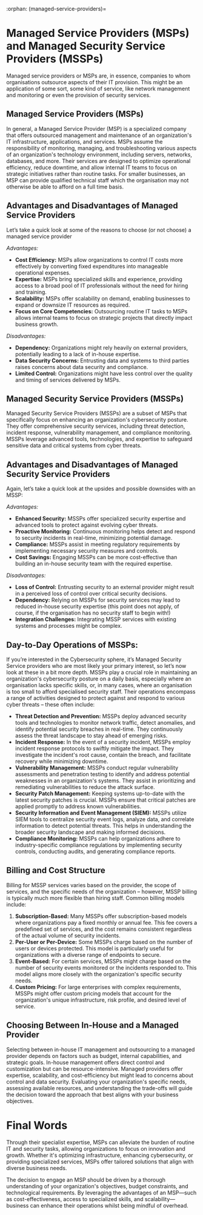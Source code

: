 :orphan:
(managed-service-providers)=

# Managed Service Providers (MSPs) and Managed Security Service Providers (MSSPs)

Managed service providers or MSPs are, in essence, companies to whom organisations outsource aspects of their IT provision. This might be an application of some sort, some kind of service, like network management and monitoring or even the provision of security services. 

 

## Managed Service Providers (MSPs)

In general, a Managed Service Provider (MSP) is a specialized company that offers outsourced management and maintenance of an organization's IT infrastructure, applications, and services. MSPs assume the responsibility of monitoring, managing, and troubleshooting various aspects of an organization's technology environment, including servers, networks, databases, and more. Their services are designed to optimize operational efficiency, reduce downtime, and allow internal IT teams to focus on strategic initiatives rather than routine tasks. For smaller businesses, an MSP can provide qualified technical staff which the organisation may not otherwise be able to afford on a full time basis. 

 

## Advantages and Disadvantages of Managed Service Providers

Let’s take a quick look at some of the reasons to choose (or not choose) a managed service provider

*Advantages:*

- **Cost Efficiency:** MSPs allow organizations to control IT costs more effectively by converting fixed expenditures into manageable operational expenses.
- **Expertise:** MSPs bring specialized skills and experience, providing access to a broad pool of IT professionals without the need for hiring and training.
- **Scalability:** MSPs offer scalability on demand, enabling businesses to expand or downsize IT resources as required.
- **Focus on Core Competencies:** Outsourcing routine IT tasks to MSPs allows internal teams to focus on strategic projects that directly impact business growth.

*Disadvantages:*

- **Dependency:** Organizations might rely heavily on external providers, potentially leading to a lack of in-house expertise.
- **Data Security Concerns:** Entrusting data and systems to third parties raises concerns about data security and compliance.
- **Limited Control:** Organizations might have less control over the quality and timing of services delivered by MSPs.

 

## Managed Security Service Providers (MSSPs)

Managed Security Service Providers (MSSPs) are a subset of MSPs that specifically focus on enhancing an organization's cybersecurity posture. They offer comprehensive security services, including threat detection, incident response, vulnerability management, and compliance monitoring. MSSPs leverage advanced tools, technologies, and expertise to safeguard sensitive data and critical systems from cyber threats.



## Advantages and Disadvantages of Managed Security Service Providers

Again, let’s take a quick look at the upsides and possible downsides with an MSSP:

*Advantages:*

- **Enhanced Security:** MSSPs offer specialized security expertise and advanced tools to protect against evolving cyber threats.
- **Proactive Monitoring:** Continuous monitoring helps detect and respond to security incidents in real-time, minimizing potential damage.
- **Compliance:** MSSPs assist in meeting regulatory requirements by implementing necessary security measures and controls.
- **Cost Savings:** Engaging MSSPs can be more cost-effective than building an in-house security team with the required expertise.

*Disadvantages:*

- **Loss of Control:** Entrusting security to an external provider might result in a perceived loss of control over critical security decisions.
- **Dependency:** Relying on MSSPs for security services may lead to reduced in-house security expertise (this point does not apply, of course, if the organisation has no security staff to begin with!) 
- **Integration Challenges:** Integrating MSSP services with existing systems and processes might be complex.

 

## Day-to-Day Operations of MSSPs:

If you’re interested in the Cybersecurity sphere, it’s Managed Security Service providers who are most likely your primary interest, so let’s now look at these in a bit more depth. MSSPs play a crucial role in maintaining an organization's cybersecurity posture on a daily basis, especially where an organisation lacks specific skills, or, in many cases, where an organisation is too small to afford specialised security staff. Their operations encompass a range of activities designed to protect against and respond to various cyber threats – these often include:

- **Threat Detection and Prevention:** MSSPs deploy advanced security tools and technologies to monitor network traffic, detect anomalies, and identify potential security breaches in real-time. They continuously assess the threat landscape to stay ahead of emerging risks.
- **Incident Response:** In the event of a security incident, MSSPs employ incident response protocols to swiftly mitigate the impact. They investigate the incident's root cause, contain the breach, and facilitate recovery while minimizing downtime.
- **Vulnerability Management:** MSSPs conduct regular vulnerability assessments and penetration testing to identify and address potential weaknesses in an organization's systems. They assist in prioritizing and remediating vulnerabilities to reduce the attack surface.
- **Security Patch Management:** Keeping systems up-to-date with the latest security patches is crucial. MSSPs ensure that critical patches are applied promptly to address known vulnerabilities.
- **Security Information and Event Management (SIEM):** MSSPs utilize SIEM tools to centralize security event logs, analyze data, and correlate information to detect potential threats. This helps in understanding the broader security landscape and making informed decisions.
- **Compliance Monitoring:** MSSPs can help organizations adhere to industry-specific compliance regulations by implementing security controls, conducting audits, and generating compliance reports.

 

## Billing and Cost Structure

Billing for MSSP services varies based on the provider, the scope of services, and the specific needs of the organization – however, MSSP billing is typically much more flexible than hiring staff. Common billing models include:

1. **Subscription-Based:** Many MSSPs offer subscription-based models where organizations pay a fixed monthly or annual fee. This fee covers a predefined set of services, and the cost remains consistent regardless of the actual volume of security incidents.
2. **Per-User or Per-Device:** Some MSSPs charge based on the number of users or devices protected. This model is particularly useful for organizations with a diverse range of endpoints to secure.
3. **Event-Based:** For certain services, MSSPs might charge based on the number of security events monitored or the incidents responded to. This model aligns more closely with the organization's specific security needs.
4. **Custom Pricing:** For large enterprises with complex requirements, MSSPs might offer custom pricing models that account for the organization's unique infrastructure, risk profile, and desired level of service.

 

## Choosing Between In-House and a Managed Provider

Selecting between in-house IT management and outsourcing to a managed provider depends on factors such as budget, internal capabilities, and strategic goals. In-house management offers direct control and customization but can be resource-intensive. Managed providers offer expertise, scalability, and cost-efficiency but might lead to concerns about control and data security. Evaluating your organization's specific needs, assessing available resources, and understanding the trade-offs will guide the decision toward the approach that best aligns with your business objectives.



# Final Words 

Through their specialist expertise, MSPs can alleviate the burden of routine IT and security tasks, allowing organizations to focus on innovation and growth. Whether it's optimizing infrastructure, enhancing cybersecurity, or providing specialized services, MSPs offer tailored solutions that align with diverse business needs.

The decision to engage an MSP should be driven by a thorough understanding of your organization's objectives, budget constraints, and technological requirements. By leveraging the advantages of an MSP—such as cost-effectiveness, access to specialized skills, and scalability— business can enhance their operations whilst being mindful of overhead.

